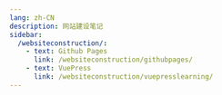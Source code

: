 ```yaml
---
lang: zh-CN
description: 网站建设笔记
sidebar:
  /websiteconstruction/:
    - text: Github Pages
      link: /websiteconstruction/githubpages/
    - text: VuePress
      link: /websiteconstruction/vuepresslearning/
---
```


